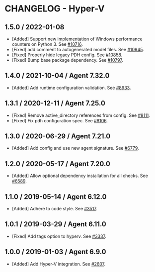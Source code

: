 # CHANGELOG - Hyper-V

## 1.5.0 / 2022-01-08

* [Added] Support new implementation of Windows performance counters on Python 3. See [#10716](https://github.com/DataDog/integrations-core/pull/10716).
* [Fixed] add comment to autogenerated model files. See [#10945](https://github.com/DataDog/integrations-core/pull/10945).
* [Fixed] Properly hide legacy PDH config. See [#10858](https://github.com/DataDog/integrations-core/pull/10858).
* [Fixed] Bump base package dependency. See [#10797](https://github.com/DataDog/integrations-core/pull/10797).

## 1.4.0 / 2021-10-04 / Agent 7.32.0

* [Added] Add runtime configuration validation. See [#8933](https://github.com/DataDog/integrations-core/pull/8933).

## 1.3.1 / 2020-12-11 / Agent 7.25.0

* [Fixed] Remove active_directory references from config. See [#8111](https://github.com/DataDog/integrations-core/pull/8111).
* [Fixed] Fix pdh configuration spec. See [#8106](https://github.com/DataDog/integrations-core/pull/8106).

## 1.3.0 / 2020-06-29 / Agent 7.21.0

* [Added] Add config and use new agent signature. See [#6779](https://github.com/DataDog/integrations-core/pull/6779).

## 1.2.0 / 2020-05-17 / Agent 7.20.0

* [Added] Allow optional dependency installation for all checks. See [#6589](https://github.com/DataDog/integrations-core/pull/6589).

## 1.1.0 / 2019-05-14 / Agent 6.12.0

* [Added] Adhere to code style. See [#3517](https://github.com/DataDog/integrations-core/pull/3517).

## 1.0.1 / 2019-03-29 / Agent 6.11.0

* [Fixed] Add tags option to hyperv. See [#3337](https://github.com/DataDog/integrations-core/pull/3337).

## 1.0.0 / 2019-01-03 / Agent 6.9.0

* [Added] Add Hyper-V integration. See [#2607][1].

[1]: https://github.com/DataDog/integrations-core/pull/2607
